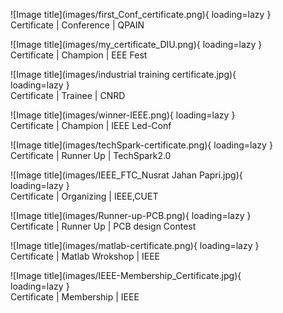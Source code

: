 
<figure markdown="span">
![Image title](images/first_Conf_certificate.png){ loading=lazy }
  <figcaption>Certificate | Conference | QPAIN </figcaption>
</figure>

<figure markdown="span">
![Image title](images/my_certificate_DIU.png){ loading=lazy }
  <figcaption>Certificate | Champion | EEE Fest</figcaption>
</figure>

<figure markdown="span">
![Image title](images/industrial training certificate.jpg){ loading=lazy }
  <figcaption>Certificate | Trainee | CNRD</figcaption>
</figure>

<figure markdown="span">
![Image title](images/winner-IEEE.png){ loading=lazy }
  <figcaption>Certificate | Champion | IEEE Led-Conf</figcaption>
</figure>

<figure markdown="span">
![Image title](images/techSpark-certificate.png){ loading=lazy }
  <figcaption>Certificate | Runner Up | TechSpark2.0</figcaption>
</figure>

<figure markdown="span">
![Image title](images/IEEE_FTC_Nusrat Jahan Papri.jpg){ loading=lazy }
  <figcaption>Certificate | Organizing | IEEE,CUET</figcaption>
</figure>

<figure markdown="span">
![Image title](images/Runner-up-PCB.png){ loading=lazy }
  <figcaption>Certificate | Runner Up | PCB design Contest</figcaption>
</figure>

<figure markdown="span">
![Image title](images/matlab-certificate.png){ loading=lazy }
  <figcaption>Certificate | Matlab Wrokshop | IEEE</figcaption>
</figure>

<figure markdown="span">
![Image title](images/IEEE-Membership_Certificate.jpg){ loading=lazy }
  <figcaption>Certificate | Membership | IEEE</figcaption>
</figure>